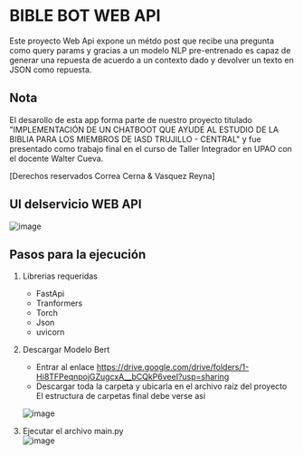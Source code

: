# BIBLE BOT WEB API
Este proyecto Web Api expone un métdo post que recibe una pregunta como query params y gracias a un modelo NLP pre-entrenado es capaz de generar una repuesta de acuerdo a un contexto dado y devolver un texto en JSON como repuesta.

## Nota
El desarollo de esta app forma parte de nuestro proyecto titulado "IMPLEMENTACIÓN DE UN CHATBOOT QUE AYUDE AL ESTUDIO DE LA BIBLIA PARA LOS MIEMBROS DE IASD TRUJILLO - CENTRAL" y fue presentado como trabajo final en el curso de Taller Integrador en UPAO con el docente Walter Cueva.

[Derechos reservados Correa Cerna & Vasquez Reyna]

## UI delservicio WEB API
![image](https://github.com/Jhonatan141200/Bible-Bot-FastApi/assets/83673179/2e27e94f-26b7-4bec-864e-1f76bfaa8309)


## Pasos para la ejecución
1. Librerias requeridas
   + FastApi 
   + Tranformers
   + Torch
   + Json
   + uvicorn
2. Descargar Modelo Bert
   + Entrar al enlace https://drive.google.com/drive/folders/1-Hi8TFPeqnpojGZugcxA__bCQkP6veeI?usp=sharing
   + Descargar toda la carpeta y ubicarla en el archivo raíz del proyecto
   El estructura de carpetas final debe verse así

   ![image](https://github.com/Jhonatan141200/Bible-Bot-FastApi/assets/83673179/51af1004-9030-4bba-86a1-5faf7d94b6b6)

3. Ejecutar el archivo main.py   
   ![image](https://github.com/Jhonatan141200/Bible-Bot-FastApi/assets/83673179/54405d74-f00b-4832-a4c8-5f933f43883d)

